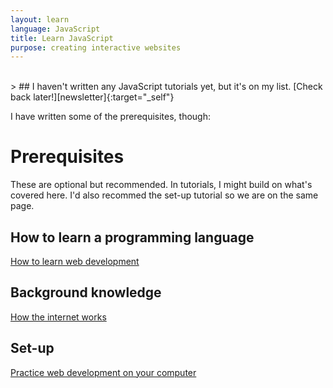 ```yaml
---
layout: learn
language: JavaScript
title: Learn JavaScript
purpose: creating interactive websites
---
```

<br>
> ## I haven't written any JavaScript tutorials yet, but it's on my list. [Check back later!][newsletter]{:target="_self"}

I have written some of the prerequisites, though:

# Prerequisites
These are optional but recommended. In tutorials, I might build on what's covered here. I'd also recommed the set-up tutorial so we are on the same page.
## How to learn a programming language
[How to learn web development][how-to-learn-web-development]

## Background knowledge
[How the internet works][how-the-internet-works]

## Set-up
[Practice web development on your computer][web-development-on-your-computer]

[newsletter]: {{site.newsletter}}

[welcome]: /2017/09/29/welcome/
[how-to-learn-web-development]: /2017/10/04/how-to-learn-web-development/
[how-the-internet-works]: /2017/10/05/how-the-internet-works/
[web-development-on-your-computer]: /2017/10/06/web-development-on-your-computer/